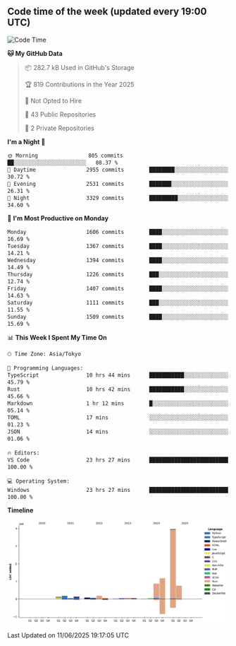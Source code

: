 ## Code time of the week (updated every 19:00 UTC)

<!--START_SECTION:waka-->
![Code Time](http://img.shields.io/badge/Code%20Time-4%2C990%20hrs%2047%20mins-blue)

**🐱 My GitHub Data** 

> 📦 282.7 kB Used in GitHub's Storage 
 > 
> 🏆 819 Contributions in the Year 2025
 > 
> 🚫 Not Opted to Hire
 > 
> 📜 43 Public Repositories 
 > 
> 🔑 2 Private Repositories 
 > 
**I'm a Night 🦉** 

```text
🌞 Morning                805 commits         ██░░░░░░░░░░░░░░░░░░░░░░░   08.37 % 
🌆 Daytime                2955 commits        ████████░░░░░░░░░░░░░░░░░   30.72 % 
🌃 Evening                2531 commits        ███████░░░░░░░░░░░░░░░░░░   26.31 % 
🌙 Night                  3329 commits        █████████░░░░░░░░░░░░░░░░   34.60 % 
```
📅 **I'm Most Productive on Monday** 

```text
Monday                   1606 commits        ████░░░░░░░░░░░░░░░░░░░░░   16.69 % 
Tuesday                  1367 commits        ████░░░░░░░░░░░░░░░░░░░░░   14.21 % 
Wednesday                1394 commits        ████░░░░░░░░░░░░░░░░░░░░░   14.49 % 
Thursday                 1226 commits        ███░░░░░░░░░░░░░░░░░░░░░░   12.74 % 
Friday                   1407 commits        ████░░░░░░░░░░░░░░░░░░░░░   14.63 % 
Saturday                 1111 commits        ███░░░░░░░░░░░░░░░░░░░░░░   11.55 % 
Sunday                   1509 commits        ████░░░░░░░░░░░░░░░░░░░░░   15.69 % 
```


📊 **This Week I Spent My Time On** 

```text
🕑︎ Time Zone: Asia/Tokyo

💬 Programming Languages: 
TypeScript               10 hrs 44 mins      ███████████░░░░░░░░░░░░░░   45.79 % 
Rust                     10 hrs 42 mins      ███████████░░░░░░░░░░░░░░   45.66 % 
Markdown                 1 hr 12 mins        █░░░░░░░░░░░░░░░░░░░░░░░░   05.14 % 
TOML                     17 mins             ░░░░░░░░░░░░░░░░░░░░░░░░░   01.23 % 
JSON                     14 mins             ░░░░░░░░░░░░░░░░░░░░░░░░░   01.06 % 

🔥 Editors: 
VS Code                  23 hrs 27 mins      █████████████████████████   100.00 % 

💻 Operating System: 
Windows                  23 hrs 27 mins      █████████████████████████   100.00 % 
```

**Timeline**

![Lines of Code chart](https://raw.githubusercontent.com/SARDONYX-sard/SARDONYX-sard/main/assets/bar_graph.png)


 Last Updated on 11/06/2025 19:17:05 UTC
<!--END_SECTION:waka-->